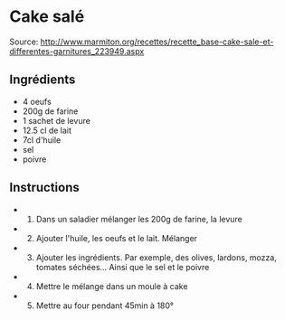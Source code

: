 # Cake salé

Source: http://www.marmiton.org/recettes/recette_base-cake-sale-et-differentes-garnitures_223949.aspx

## Ingrédients

- 4 oeufs
- 200g de farine
- 1 sachet de levure
- 12.5 cl de lait
- 7cl d'huile
- sel
- poivre

## Instructions

- 1. Dans un saladier mélanger les 200g de farine, la levure
- 2. Ajouter l'huile, les oeufs et le lait. Mélanger
- 3. Ajouter les ingrédients. Par exemple, des olives, lardons, mozza, tomates séchées... Ainsi que le sel et le poivre
- 4. Mettre le mélange dans un moule à cake
- 5. Mettre au four pendant 45min à 180°
